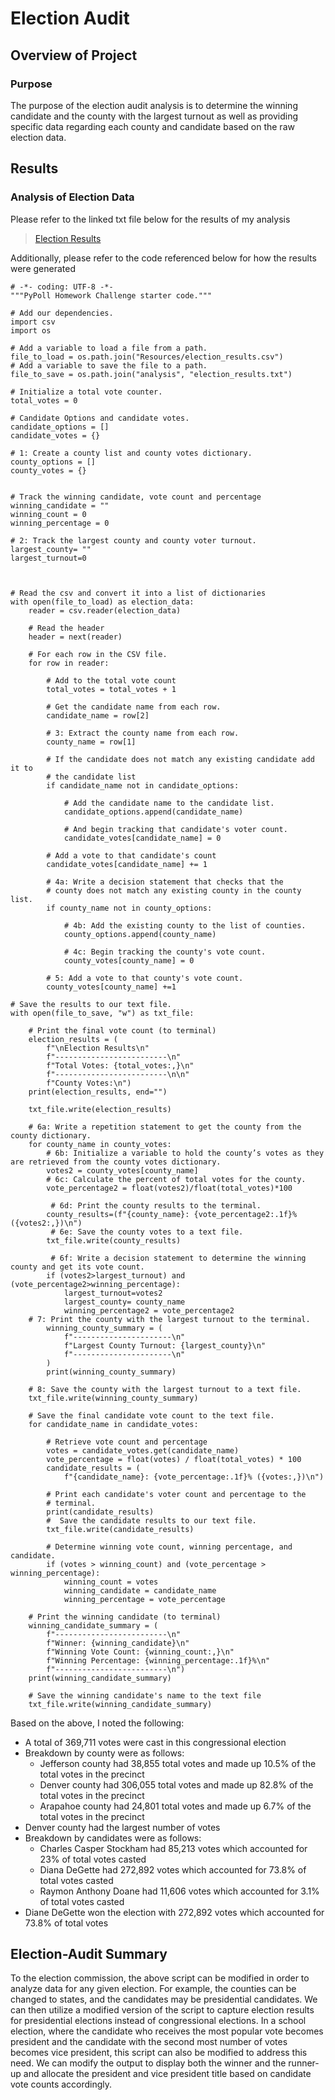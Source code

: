# Election Audit

## Overview of Project

### Purpose
The purpose of the election audit analysis is to determine the winning candidate and the county with the largest turnout as well as providing specific data regarding each county and candidate based on the raw election data. 

## Results

### Analysis of Election Data
Please refer to the linked txt file below for the results of my analysis
>[Election Results](analysis/election_results.txt)

Additionally, please refer to the code referenced below for how the results were generated 
```
# -*- coding: UTF-8 -*-
"""PyPoll Homework Challenge starter code."""

# Add our dependencies.
import csv
import os

# Add a variable to load a file from a path.
file_to_load = os.path.join("Resources/election_results.csv")
# Add a variable to save the file to a path.
file_to_save = os.path.join("analysis", "election_results.txt")

# Initialize a total vote counter.
total_votes = 0

# Candidate Options and candidate votes.
candidate_options = []
candidate_votes = {}

# 1: Create a county list and county votes dictionary.
county_options = []
county_votes = {}


# Track the winning candidate, vote count and percentage
winning_candidate = ""
winning_count = 0
winning_percentage = 0

# 2: Track the largest county and county voter turnout.
largest_county= ""
largest_turnout=0



# Read the csv and convert it into a list of dictionaries
with open(file_to_load) as election_data:
    reader = csv.reader(election_data)

    # Read the header
    header = next(reader)

    # For each row in the CSV file.
    for row in reader:

        # Add to the total vote count
        total_votes = total_votes + 1

        # Get the candidate name from each row.
        candidate_name = row[2]

        # 3: Extract the county name from each row.
        county_name = row[1]

        # If the candidate does not match any existing candidate add it to
        # the candidate list
        if candidate_name not in candidate_options:

            # Add the candidate name to the candidate list.
            candidate_options.append(candidate_name)

            # And begin tracking that candidate's voter count.
            candidate_votes[candidate_name] = 0

        # Add a vote to that candidate's count
        candidate_votes[candidate_name] += 1

        # 4a: Write a decision statement that checks that the
        # county does not match any existing county in the county list.
        if county_name not in county_options:

            # 4b: Add the existing county to the list of counties.
            county_options.append(county_name)

            # 4c: Begin tracking the county's vote count.
            county_votes[county_name] = 0

        # 5: Add a vote to that county's vote count.
        county_votes[county_name] +=1

# Save the results to our text file.
with open(file_to_save, "w") as txt_file:

    # Print the final vote count (to terminal)
    election_results = (
        f"\nElection Results\n"
        f"-------------------------\n"
        f"Total Votes: {total_votes:,}\n"
        f"-------------------------\n\n"
        f"County Votes:\n")
    print(election_results, end="")

    txt_file.write(election_results)

    # 6a: Write a repetition statement to get the county from the county dictionary.
    for county_name in county_votes:
        # 6b: Initialize a variable to hold the county’s votes as they are retrieved from the county votes dictionary.
        votes2 = county_votes[county_name]
        # 6c: Calculate the percent of total votes for the county.
        vote_percentage2 = float(votes2)/float(total_votes)*100

         # 6d: Print the county results to the terminal.
        county_results=(f"{county_name}: {vote_percentage2:.1f}% ({votes2:,})\n")
         # 6e: Save the county votes to a text file.
        txt_file.write(county_results)

         # 6f: Write a decision statement to determine the winning county and get its vote count.
        if (votes2>largest_turnout) and (vote_percentage2>winning_percentage):
            largest_turnout=votes2
            largest_county= county_name
            winning_percentage2 = vote_percentage2
    # 7: Print the county with the largest turnout to the terminal.
        winning_county_summary = (
            f"----------------------\n"
            f"Largest County Turnout: {largest_county}\n"
            f"----------------------\n"
        )
        print(winning_county_summary)

    # 8: Save the county with the largest turnout to a text file.
    txt_file.write(winning_county_summary)

    # Save the final candidate vote count to the text file.
    for candidate_name in candidate_votes:

        # Retrieve vote count and percentage
        votes = candidate_votes.get(candidate_name)
        vote_percentage = float(votes) / float(total_votes) * 100
        candidate_results = (
            f"{candidate_name}: {vote_percentage:.1f}% ({votes:,})\n")

        # Print each candidate's voter count and percentage to the
        # terminal.
        print(candidate_results)
        #  Save the candidate results to our text file.
        txt_file.write(candidate_results)

        # Determine winning vote count, winning percentage, and candidate.
        if (votes > winning_count) and (vote_percentage > winning_percentage):
            winning_count = votes
            winning_candidate = candidate_name
            winning_percentage = vote_percentage

    # Print the winning candidate (to terminal)
    winning_candidate_summary = (
        f"-------------------------\n"
        f"Winner: {winning_candidate}\n"
        f"Winning Vote Count: {winning_count:,}\n"
        f"Winning Percentage: {winning_percentage:.1f}%\n"
        f"-------------------------\n")
    print(winning_candidate_summary)

    # Save the winning candidate's name to the text file
    txt_file.write(winning_candidate_summary)

``` 
Based on the above, I noted the following:
  * A total of 369,711 votes were cast in this congressional election 
  * Breakdown by county were as follows:
    - Jefferson county had 38,855 total votes and made up 10.5% of the total votes in the precinct
    - Denver county had 306,055 total votes and made up 82.8% of the total votes in the precinct
    - Arapahoe county had 24,801 total votes and made up 6.7% of the total votes in the precinct
  * Denver county had the largest number of votes
  * Breakdown by candidates were as follows: 
    - Charles Casper Stockham had 85,213 votes which accounted for 23% of total votes casted
    - Diana DeGette had 272,892 votes which accounted for 73.8% of total votes casted
    - Raymon Anthony Doane had 11,606 votes which accounted for 3.1% of total votes casted
  * Diane DeGette won the election with 272,892 votes which accounted for 73.8% of total votes

## Election-Audit Summary

To the election commission, the above script can be modified in order to analyze data for any given election. For example, the counties can be changed to states, and the candidates may be presidential candidates. We can then utilize a modified version of the script to capture election results for presidential elections instead of congressional elections. In a school election, where the candidate who receives the most popular vote becomes president and the candidate with the second most number of votes becomes vice president, this script can also be modified to address this need. We can modify the output to display both the winner and the runner-up and allocate the president and vice president title based on candidate vote counts accordingly. 
